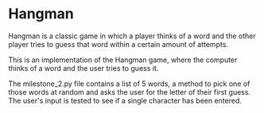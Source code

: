 # Hangman
Hangman is a classic game in which a player thinks of a word and the other player tries to guess that word within a certain amount of attempts.

This is an implementation of the Hangman game, where the computer thinks of a word and the user tries to guess it. 

The milestone_2.py file contains a list of 5 words, a method to pick one of those words at random and asks the user for the letter of their first guess. The user's input is tested to see if a single character has been entered.